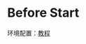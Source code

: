 # Before Start

环境配置：[教程](https://github.com/YinHan-Zhang/TYUT-TreamLearning/blob/main/Note/yangfeifan_note/Python%E7%8E%AF%E5%A2%83%E9%85%8D%E7%BD%AE.md)
